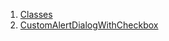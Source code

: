 1.  [Classes](./#classes)
2.  [CustomAlertDialogWithCheckbox](./CustomAlertDialogWithCheckbox-class.md)
